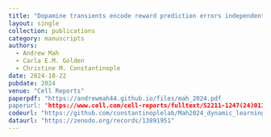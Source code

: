 ```yaml
---
title: "Dopamine transients encode reward prediction errors independent of learning rates"
layout: single
collection: publications
category: manuscripts
authors:
  - Andrew Mah
  - Carla E.M. Golden
  - Christine M. Constantinople
date: 2024-10-22
pubdate: 2024
venue: "Cell Reports"
paperpdf: "https://andrewmah44.github.io/files/mah_2024.pdf
paperurl: "https://www.cell.com/cell-reports/fulltext/S2211-1247(24)01191-4"
codeurl: "https://github.com/constantinoplelab/Mah2024_dynamic_learning_rate"
dataurl: "https://zenodo.org/records/13891951"
---
```

